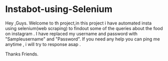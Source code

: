 # Instabot-using-Selenium
Hey ,Guys.
Welcome to th project,in this project i have automated insta using selenium(web scraping)
to findout some of the queries about the food on instagram .
I have replaced my username and password with "Sampleusername" and "Password".
If you need any help you can ping me anytime , i will try to response asap .

Thanks Friends.
